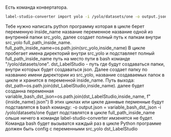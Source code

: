 Есть команда конвертатора.
```bash
label-studio-converter import yolo -i /yolo/datasets/one -o output.json --image-root-url "/data/local-files/?d=one/images"
```

Тебе нужно написать python программу которая в цикле берет переменную inside_name название переменное название одной из внутреней папки src_yolo, далее создает полный путь к папкам внутри src_yolo full_path_inside_name. 
full_path_inside_name=os.path.join(src_yolo,inside_name) 
В цикле пробегает имена директорий внутри src_yolo и подставляет полный full_path_inside_name путь на место пути в bash команде "/yolo/datasets/one". 
dst_LabelStudio - путь где будут создаваться папки, внутри которых будет создаваться json.
Далее создает папку по названию имени директории из src_yolo, название создаваемых папок в цикле и хранится в переменной inside_name. Путь выхода: dst_path=os.path.join(dst_LabelStudio,inside_name). далее будет созданна переменная variable_bash_dst_json=os.path.join(dst_LabelStudio,inside_name, f"{inside_name}.json") 
В этих циклах или цикле даннвые перменные будут подставлятся в bash команду:
-o output.json = variable_bash_dst_json
-i /yolo/datasets/one будет подставлятся в цикле full_path_inside_name
ольше ничего в команде label-studio-converter имзенятся не будет. Команда bash будет вызыватся каждый раз в цикле
Python программе должен быть config с переменными
src_yolo
dst_LabelStudio